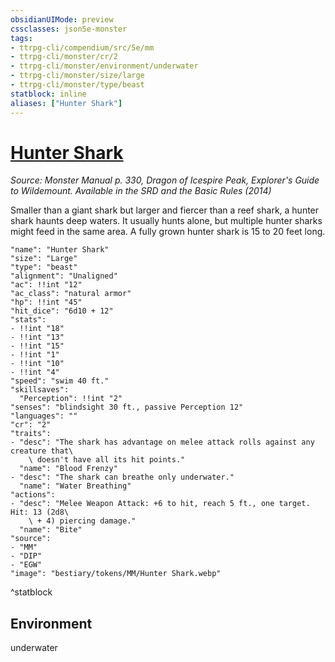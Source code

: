 ```yaml
---
obsidianUIMode: preview
cssclasses: json5e-monster
tags:
- ttrpg-cli/compendium/src/5e/mm
- ttrpg-cli/monster/cr/2
- ttrpg-cli/monster/environment/underwater
- ttrpg-cli/monster/size/large
- ttrpg-cli/monster/type/beast
statblock: inline
aliases: ["Hunter Shark"]
---
```

# [Hunter Shark](3-Compendium\CLI\bestiary\beast/hunter-shark.md)
*Source: Monster Manual p. 330, Dragon of Icespire Peak, Explorer's Guide to Wildemount. Available in the <span title='Systems Reference Document (5.1)'>SRD</span> and the Basic Rules (2014)*  

Smaller than a giant shark but larger and fiercer than a reef shark, a hunter shark haunts deep waters. It usually hunts alone, but multiple hunter sharks might feed in the same area. A fully grown hunter shark is 15 to 20 feet long.

```statblock
"name": "Hunter Shark"
"size": "Large"
"type": "beast"
"alignment": "Unaligned"
"ac": !!int "12"
"ac_class": "natural armor"
"hp": !!int "45"
"hit_dice": "6d10 + 12"
"stats":
- !!int "18"
- !!int "13"
- !!int "15"
- !!int "1"
- !!int "10"
- !!int "4"
"speed": "swim 40 ft."
"skillsaves":
  "Perception": !!int "2"
"senses": "blindsight 30 ft., passive Perception 12"
"languages": ""
"cr": "2"
"traits":
- "desc": "The shark has advantage on melee attack rolls against any creature that\
    \ doesn't have all its hit points."
  "name": "Blood Frenzy"
- "desc": "The shark can breathe only underwater."
  "name": "Water Breathing"
"actions":
- "desc": "Melee Weapon Attack: +6 to hit, reach 5 ft., one target. Hit: 13 (2d8\
    \ + 4) piercing damage."
  "name": "Bite"
"source":
- "MM"
- "DIP"
- "EGW"
"image": "bestiary/tokens/MM/Hunter Shark.webp"
```
^statblock

## Environment

underwater